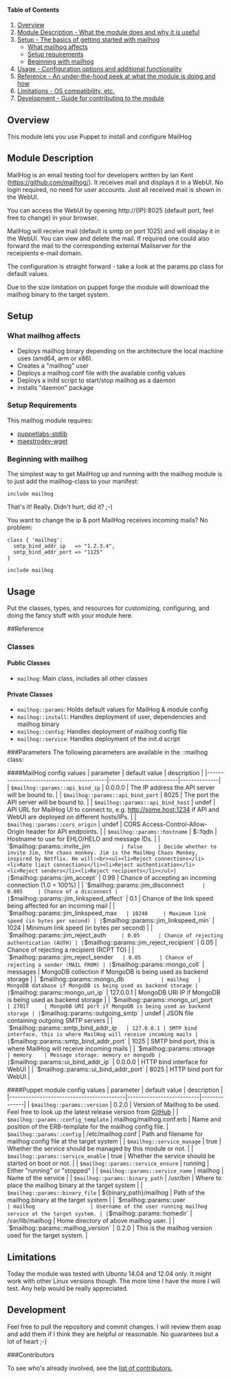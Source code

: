 #### Table of Contents

1. [Overview](#overview)
2. [Module Description - What the module does and why it is useful](#module-description)
3. [Setup - The basics of getting started with mailhog](#setup)
    * [What mailhog affects](#what-mailhog-affects)
    * [Setup requirements](#setup-requirements)
    * [Beginning with mailhog](#beginning-with-mailhog)
4. [Usage - Configuration options and additional functionality](#usage)
5. [Reference - An under-the-hood peek at what the module is doing and how](#reference)
5. [Limitations - OS compatibility, etc.](#limitations)
6. [Development - Guide for contributing to the module](#development)

## Overview

This module lets you use Puppet to install and configure MailHog

## Module Description

MailHog is an email testing tool for developers written by Ian Kent (https://github.com/mailhog/). It receives mail and displays it in a WebUI. No login required, no need for user accounts. Just all received mail is shown in the WebUI. 

You can access the WebUI by opening http://{IP}:8025 (default port, feel free to change) in your browser. 

MailHog will receive mail (default is smtp on port 1025) and will display it in the WebUI. You can view and delete the mail. If required one could also forward the mail to the corresponding external Mailserver for the receipients e-mail domain. 

The configuration is straight forward - take a look at the params.pp class for default values.

Due to the size limitation on puppet forge the module will download the mailhog binary to the target system. 

## Setup

### What mailhog affects

* Deploys mailhog binary depending on the architecture the local machine uses (amd64, arm or x86). 
* Creates a "mailhog" user
* Deploys a mailhog.conf file with the available config values
* Deploys a initd script to start/stop mailhog as a daemon
* installs "daemon" package


### Setup Requirements

This mailhog module requires:
* [puppetlabs-stdlib](https://forge.puppetlabs.com/puppetlabs/stdlib) 
* [maestrodev-wget](https://forge.puppetlabs.com/maestrodev/wget)


### Beginning with mailhog

The simplest way to get MailHog up and running with the mailhog module is to just add the mailhog-class to your manifest:

```puppet
include mailhog
```

That's it! Really. Didn't hurt, did it? ;-)

You want to change the ip & port MailHog receives incoming mails? No problem:
```puppet
class { 'mailhog':
  smtp_bind_addr_ip   => "1.2.3.4",
  smtp_bind_addr_port => "1125"
}

include mailhog
```
## Usage

Put the classes, types, and resources for customizing, configuring, and doing the fancy stuff with your module here. 

##Reference

### Classes
#### Public Classes
* `mailhog`: Main class, includes all other classes

#### Private Classes
* `mailhog::params`:  Holds default values for MailHog & module config
* `mailhog::install`: Handles deployment of user, dependencies and mailhog binary
* `mailhog::config`:  Handles deployment of mailhog config file
* `mailhog::service`: Handles deployment of the init.d script



###Parameters
The following parameters are available in the ::mailhog class:


####MailHog config values
| parameter                                |      default value      |  description |
|------------------------------------------|-------------------------|--------------|
| `$mailhog::params::api_bind_ip`          | 0.0.0.0   | The IP address the API server will be bound to. |
| `$mailhog::params::api_bind_port`        | 8025      | The port the API server will be bound to. |
| `$mailhog::params::api_bind_host`        | undef     | API URL for MailHog UI to connect to, e.g. http://some.host:1234 if API and WebUI are deployed on different hosts/IPs. |
| `$mailhog::params::cors_origin`          | undef     | CORS Access-Control-Allow-Origin header for API endpoints. |
| `$mailhog::params::hostname`             | $::fqdn   | Hostname to use for EHLO/HELO and message IDs. |
| `$mailhog::params::invite_jim`           | false     | Decide whether to invite Jim, the chaos monkey. Jim is the MailHog Chaos Monkey, inspired by Netflix. He will:<br><ul><li>Reject connections</li><li>Rate limit connections</li><li>Reject authentication</li><li>Reject senders</li><li>Reject recipients</li></ul>|
| `$mailhog::params::jim_accept`           | 0.99      | Chance of accepting an incoming connection (1.0 = 100%) |
| `$mailhog::params::jim_disconnect`       | 0.005     | Chance of a disconnect |
| `$mailhog::params::jim_linkspeed_affect` | 0.1       | Chance of the link speed being affected for an incoming mail |
| `$mailhog::params::jim_linkspeed_max`    | 10240     | Maximum link speed (in bytes per second) |
| `$mailhog::params::jim_linkspeed_min`    | 1024      | Minimum link speed (in bytes per second) |
| `$mailhog::params::jim_reject_auth`      | 0.05      | Chance of rejecting authentication (AUTH) |
| `$mailhog::params::jim_reject_recipient` | 0.05      | Chance of rejecting a recipient (RCPT TO) |
| `$mailhog::params::jim_reject_sender`    | 0.05      | Chance of rejecting a sender (MAIL FROM) |
| `$mailhog::params::mongo_coll`           | messages  | MongoDB collection if MongoDB is being used as backend storage |
| `$mailhog::params::mongo_db`             | mailhog   | MongoDB database if MongoDB is being used as backend storage |
| `$mailhog::params::mongo_uri_ip`         | 127.0.0.1 | MongoDB URI IP if MongoDB is being used as backend storage |
| `$mailhog::params::mongo_uri_port`       | 27017     | MongoDB URI port if MongoDB is being used as backend storage |
| `$mailhog::params::outgoing_smtp`        | undef     | JSON file containing outgoing SMTP servers |
| `$mailhog::params::smtp_bind_addr_ip`    | 127.0.0.1 | SMTP bind interface, this is where MailHog will receive incoming mails |
| `$mailhog::params::smtp_bind_addr_port`  | 1025      | SMTP bind port, this is where MailHog will receive incoming mails |
| `$mailhog::params::storage`              | memory    | Message storage: memory or mongodb |
| `$mailhog::params::ui_bind_addr_ip`      | 0.0.0.0   | HTTP bind interface for WebUI |
| `$mailhog::params::ui_bind_addr_port`    | 8025      | HTTP bind port for WebUI |



####Puppet module config values
| parameter                                |      default value       |  description |
|------------------------------------------|--------------------------|--------------|
| `$mailhog::params::version`              | 0.2.0                    | Version of Mailhog to be used. Feel free to look up the latest release version from [GitHub](https://github.com/mailhog/MailHog/releases/latest) |
| `$mailhog::params::config_template`      | mailhog/mailhog.conf.erb | Name and position of the ERB-template for the mailhog config file.
| `$mailhog::params::config`               | /etc/mailhog.conf        | Path and filename for mailhog config file at the target system |
| `$mailhog::service_manage`               | true                     | Whether the service should be managed by this module or not. |
| `$mailhog::params::service_enable`       | true                     | Whether the service should be started on boot or not. |
| `$mailhog::params::service_ensure`       | running                  | Either "running" or "stopped" |
| `$mailhog::params::service_name`         | mailhog                  | Name of the service |
| `$mailhog::params::binary_path`          | /usr/bin                 | Where to place the mailhog binary at the target system |
| `$mailhog::params::binary_file`          | ${binary_path}/mailhog   | Path of the mailhog binary at the target system |
| `$mailhog::params::user`                 | mailhog                  | Username of the user running mailhog service at the target system. |
| `$mailhog::params::homedir`              | /var/lib/mailhog         | Home directory of above mailhog user. |
| `$mailhog::params::mailhog_version`      | 0.2.0                    | This is the mailhog version used for the target system. |


## Limitations

Today the module was tested with Ubuntu 14.04 and 12.04 only. It might work with other Linux versions though. The more time I have the more I will test. Any help would be really appreciated. 


## Development

Feel free to pull the repository and commit changes. I will review them asap and add them if I think they are helpful or reasonable. No guarantees but a lot of heart ;-)


###Contributors

To see who's already involved, see the [list of contributors.](https://github.com/ftaeger/ftaeger-mailhog/graphs/contributors)


